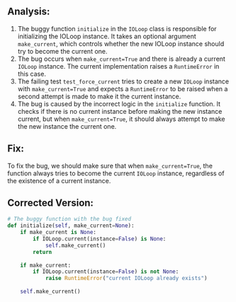 ## Analysis:
1. The buggy function `initialize` in the `IOLoop` class is responsible for initializing the IOLoop instance. It takes an optional argument `make_current`, which controls whether the new IOLoop instance should try to become the current one.
2. The bug occurs when `make_current=True` and there is already a current `IOLoop` instance. The current implementation raises a `RuntimeError` in this case.
3. The failing test `test_force_current` tries to create a new `IOLoop` instance with `make_current=True` and expects a `RuntimeError` to be raised when a second attempt is made to make it the current instance.
4. The bug is caused by the incorrect logic in the `initialize` function. It checks if there is no current instance before making the new instance current, but when `make_current=True`, it should always attempt to make the new instance the current one.
   
## Fix:
To fix the bug, we should make sure that when `make_current=True`, the function always tries to become the current `IOLoop` instance, regardless of the existence of a current instance.

## Corrected Version:
```python
# The buggy function with the bug fixed
def initialize(self, make_current=None):
    if make_current is None:
        if IOLoop.current(instance=False) is None:
            self.make_current()
        return
    
    if make_current:
        if IOLoop.current(instance=False) is not None:
            raise RuntimeError("current IOLoop already exists")
            
    self.make_current()
```